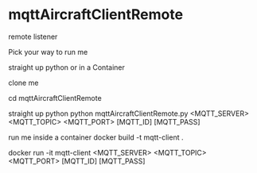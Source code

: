 # mqttAircraftClientRemote
remote listener 

Pick your way to run me

straight up python or in a Container

clone me

cd mqttAircraftClientRemote

straight up python
python mqttAircraftClientRemote.py  <MQTT_SERVER> <MQTT_TOPIC> <MQTT_PORT> [MQTT_ID] [MQTT_PASS]

run me inside a container
docker build -t mqtt-client .

docker run -it mqtt-client <MQTT_SERVER> <MQTT_TOPIC> <MQTT_PORT> [MQTT_ID] [MQTT_PASS]

